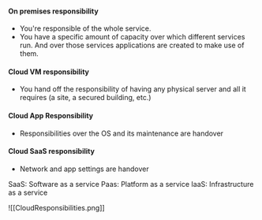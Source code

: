 #### On premises responsibility
* You're responsible of the whole service.
* You have a specific amount of capacity over which different services run. And over those services applications are created to make use of them.
#### Cloud VM responsibility
* You hand off the responsibility of having any physical server and all it requires (a site, a secured building, etc.)
#### Cloud App Responsibility
* Responsibilities over the OS and its maintenance are handover
#### Cloud SaaS responsibility
* Network and app settings are handover

SaaS: Software as a service
Paas: Platform as a service
IaaS: Infrastructure as a service


![[CloudResponsibilities.png]]